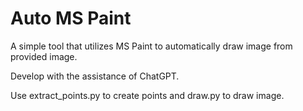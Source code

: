
# Auto MS Paint

A simple tool that utilizes MS Paint to automatically draw image from provided image.

Develop with the assistance of ChatGPT.

Use extract_points.py to create points and draw.py to draw image.

